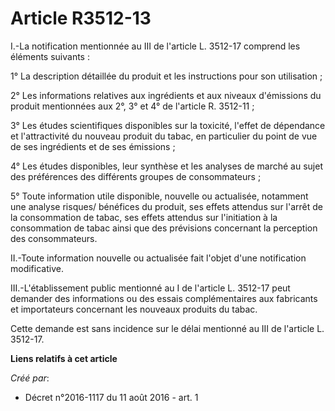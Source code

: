 # Article R3512-13

I.-La notification mentionnée au III de l'article L. 3512-17 comprend les éléments suivants : 

1° La description détaillée du produit et les instructions pour son utilisation ; 

2° Les informations relatives aux ingrédients et aux niveaux d'émissions du produit mentionnées aux 2°, 3° et 4° de l'article
R. 3512-11 ; 

3° Les études scientifiques disponibles sur la toxicité, l'effet de dépendance et l'attractivité du nouveau produit du tabac,
en particulier du point de vue de ses ingrédients et de ses émissions ; 

4° Les études disponibles, leur synthèse et les analyses de marché au sujet des préférences des différents groupes de
consommateurs ; 

5° Toute information utile disponible, nouvelle ou actualisée, notamment une analyse risques/ bénéfices du produit, ses
effets attendus sur l'arrêt de la consommation de tabac, ses effets attendus sur l'initiation à la consommation de tabac
ainsi que des prévisions concernant la perception des consommateurs. 

II.-Toute information nouvelle ou actualisée fait l'objet d'une notification modificative. 

III.-L'établissement public mentionné au I de l'article L. 3512-17 peut demander des informations ou des essais
complémentaires aux fabricants et importateurs concernant les nouveaux produits du tabac. 

Cette demande est sans incidence sur le délai mentionné au III de l'article L. 3512-17.

**Liens relatifs à cet article**

_Créé par_:

  - Décret n°2016-1117 du 11 août 2016 - art. 1
